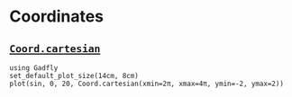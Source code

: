 # Coordinates

## [`Coord.cartesian`](@ref)

```@example
using Gadfly
set_default_plot_size(14cm, 8cm)
plot(sin, 0, 20, Coord.cartesian(xmin=2π, xmax=4π, ymin=-2, ymax=2))
```
